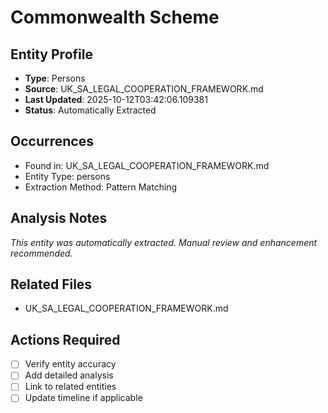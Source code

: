 # Commonwealth Scheme

## Entity Profile
- **Type**: Persons
- **Source**: UK_SA_LEGAL_COOPERATION_FRAMEWORK.md
- **Last Updated**: 2025-10-12T03:42:06.109381
- **Status**: Automatically Extracted

## Occurrences
- Found in: UK_SA_LEGAL_COOPERATION_FRAMEWORK.md
- Entity Type: persons
- Extraction Method: Pattern Matching

## Analysis Notes
*This entity was automatically extracted. Manual review and enhancement recommended.*

## Related Files
- UK_SA_LEGAL_COOPERATION_FRAMEWORK.md

## Actions Required
- [ ] Verify entity accuracy
- [ ] Add detailed analysis
- [ ] Link to related entities
- [ ] Update timeline if applicable
